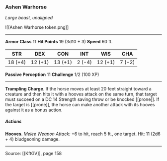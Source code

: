 ### Ashen Warhorse
_Large beast, unaligned_

![[Ashen Warhorse token.png]]


---

**Armor Class** 11
**Hit Points** 19 (3d10 + 3)
**Speed** 60 ft.

| STR     | DEX     | CON     | INT     | WIS     | CHA     |
|---------|---------|---------|---------|---------|---------|
| 18 (+4) | 12 (+1) | 13 (+1) | 2 (-4) | 12 (+1) | 7 (-2) |

**Passive Perception** 11
**Challenge** 1/2 (100 XP)

---

**Trampling Charge**. If the horse moves at least 20 feet straight toward a creature and then hits it with a hooves attack on the same turn, that target must succeed on a DC 14 Strength saving throw or be knocked [[prone]]. If the target is [[prone]], the horse can make another attack with its hooves against it as a bonus action.

##### Actions
**Hooves**. _Melee Weapon Attack:_ +6 to hit, reach 5 ft., one target. Hit: 11 (2d6 + 4) bludgeoning damage.


---

Source: [[KftGV]], page 158